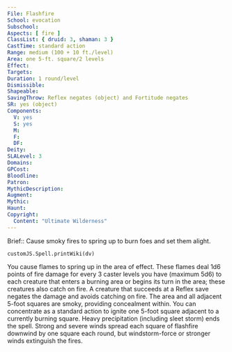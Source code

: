 ```yaml
---
File: Flashfire
School: evocation
Subschool: 
Aspects: [ fire ]
ClassList: { druid: 3, shaman: 3 }
CastTime: standard action
Range: medium (100 + 10 ft./level)
Area: one 5-ft. square/2 levels
Effect: 
Targets: 
Duration: 1 round/level
Dismissible: 
Shapeable: 
SavingThrow: Reflex negates (object) and Fortitude negates
SR: yes (object)
Components:
  V: yes
  S: yes
  M: 
  F: 
  DF: 
Deity: 
SLALevel: 3
Domains: 
GPCost: 
Bloodline: 
Patron: 
MythicDescription: 
Augment: 
Mythic: 
Haunt: 
Copyright:
  Content: "Ultimate Wilderness"
---
```

Brief:: Cause smoky fires to spring up to burn foes and set them alight.

```dataviewjs
customJS.Spell.printWiki(dv)
```

You cause flames to spring up in the area of effect. These flames deal 1d6 points of fire damage for every 3 caster levels you have (maximum 5d6) to each creature that enters a burning area or begins its turn in the area; these creatures also catch on fire. A creature that succeeds at a Reflex save negates the damage and avoids catching on fire. The area and all adjacent 5-foot squares are smoky, providing concealment within. You can concentrate as a standard action to ignite one 5-foot square adjacent to a currently burning square. Heavy precipitation (including sleet storm) ends the spell. Strong and severe winds spread each square of flashfire downwind by one square each round, but windstorm-force or stronger winds extinguish the fires.

